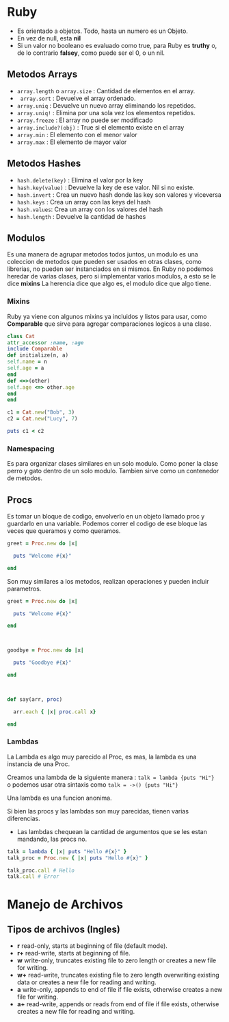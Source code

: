 # Ruby

* Es orientado a objetos. Todo, hasta un numero es un Objeto.
* En vez de null, esta **nil**
* Si un valor no booleano es evaluado como true, para Ruby es **truthy** o, de lo contrario **falsey**, como puede ser el 0, o un nil.

## Metodos Arrays

* `array.length` o `array.size` : Cantidad de elementos en el array.
* ` array.sort` : Devuelve el array ordenado.
* `array.uniq` : Devuelve un nuevo array eliminando los repetidos.
* `array.uniq!` : Elimina por una sola vez los elementos repetidos.
* `array.freeze` : El array no puede ser modificado
* `array.include?(obj)` : True si el elemento existe en el array
* `array.min` : El elemento con el menor valor
* `array.max` : El elemento de mayor valor

## Metodos Hashes

* `hash.delete(key)` : Elimina el valor por la key
* `hash.key(value)` : Devuelve la key de ese valor. Nil si no existe.
* `hash.invert` : Crea un nuevo hash donde las key son valores y viceversa
* `hash.keys` : Crea un array con las keys del hash
* `hash.values`: Crea un array con los valores del hash
* `hash.length` : Devuelve la cantidad de hashes

## Modulos

Es una manera de agrupar metodos todos juntos, un modulo es una coleccion de metodos que pueden ser usados en otras clases, como librerias, no pueden ser instanciados en si mismos.
En Ruby no podemos heredar de varias clases, pero si implementar varios modulos, a esto se le dice **mixins**
La herencia dice que algo es, el modulo dice que algo tiene.

### Mixins

Ruby ya viene con algunos mixins ya incluidos y listos para usar, como **Comparable** que sirve para agregar comparaciones logicos a una clase.

```ruby
class Cat
attr_accessor :name, :age
include Comparable
def initialize(n, a)
self.name = n
self.age = a
end
def <=>(other)
self.age <=> other.age
end
end

c1 = Cat.new("Bob", 3)
c2 = Cat.new("Lucy", 7)

puts c1 < c2
```

### Namespacing

Es para organizar clases similares en un solo modulo. Como poner la clase perro y gato dentro de un solo modulo.
Tambien sirve como un contenedor de metodos.

## Procs

Es tomar un bloque de codigo, envolverlo en un objeto llamado proc y guardarlo en una variable. Podemos correr el codigo de ese bloque las veces que queramos y como queramos.

```ruby
greet = Proc.new do |x|

  puts "Welcome #{x}"

end
```

Son muy similares a los metodos, realizan operaciones y pueden incluir parametros.

```ruby
greet = Proc.new do |x|

  puts "Welcome #{x}"

end



goodbye = Proc.new do |x|

  puts "Goodbye #{x}"

end



def say(arr, proc)

  arr.each { |x| proc.call x}

end
```

### Lambdas

La Lambda es algo muy parecido al Proc, es mas, la lambda es una instancia de una Proc.

Creamos una lambda de la siguiente manera : `talk = lambda {puts "Hi"} ` o podemos usar otra sintaxis como `talk = ->() {puts "Hi"}`

Una lambda es una funcion anonima.

Si bien las procs y las lambdas son muy parecidas, tienen varias diferencias.

* Las lambdas chequean la cantidad de argumentos que se les estan mandando, las procs no.

```ruby
talk = lambda { |x| puts "Hello #{x}" }
talk_proc = Proc.new { |x| puts "Hello #{x}" }

talk_proc.call # Hello
talk.call # Error
```

# Manejo de Archivos

## Tipos de archivos (Ingles)

* **r** read-only, starts at beginning of file (default mode).
* **r+** read-write, starts at beginning of file.
* **w** write-only, truncates existing file to zero length or creates a new file for writing.
* **w+** read-write, truncates existing file to zero length overwriting existing data or creates a new file for reading and writing.
* **a** write-only, appends to end of file if file exists, otherwise creates a new file for writing.
* **a+** read-write, appends or reads from end of file if file exists, otherwise creates a new file for reading and writing.

